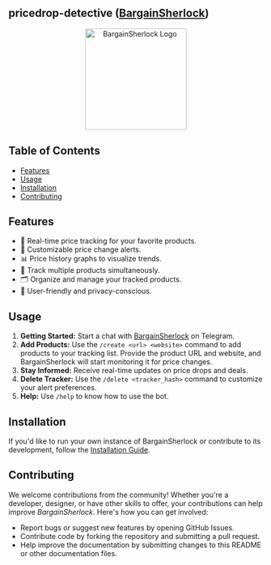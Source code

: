 ## pricedrop-detective ([BargainSherlock](https://t.me/MVQ1priceBot))
<p align="center">
  <img src="https://github.com/mohanvaddi/pricedrop-detective/assets/58596948/fd048cb8-33ac-432b-b94d-e854822ad662" alt="BargainSherlock Logo" width="200">
</p>

## Table of Contents
- [Features](#features)
- [Usage](#usage)
- [Installation](#installation)
- [Contributing](#contributing)

## Features
- 🚀 Real-time price tracking for your favorite products.
- 🔔 Customizable price change alerts.
- 📊 Price history graphs to visualize trends.
- 💼 Track multiple products simultaneously.
- 🗂️ Organize and manage your tracked products.
- 🌟 User-friendly and privacy-conscious.

## Usage
1. **Getting Started:** Start a chat with [BargainSherlock](https://t.me/MVQ1priceBot) on Telegram.
2. **Add Products:** Use the `/create <url> <website>` command to add products to your tracking list. Provide the product URL and website, and BargainSherlock will start monitoring it for price changes.
4. **Stay Informed:** Receive real-time updates on price drops and deals.
5. **Delete Tracker:** Use the `/delete <tracker_hash>` command to customize your alert preferences.
6. **Help:** Use `/help` to know how to use the bot.

## Installation
If you'd like to run your own instance of BargainSherlock or contribute to its development, follow the [Installation Guide](docs/installation.md).

## Contributing
We welcome contributions from the community! Whether you're a developer, designer, or have other skills to offer, your contributions can help improve *BargainSherlock*. 
Here's how you can get involved:
  - Report bugs or suggest new features by opening GitHub Issues.
  - Contribute code by forking the repository and submitting a pull request.
  - Help improve the documentation by submitting changes to this README or other documentation files.

